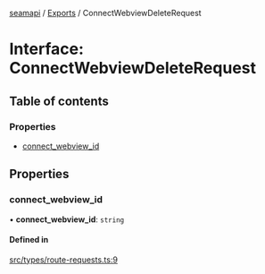 [seamapi](../README.md) / [Exports](../modules.md) / ConnectWebviewDeleteRequest

# Interface: ConnectWebviewDeleteRequest

## Table of contents

### Properties

- [connect\_webview\_id](ConnectWebviewDeleteRequest.md#connect_webview_id)

## Properties

### connect\_webview\_id

• **connect\_webview\_id**: `string`

#### Defined in

[src/types/route-requests.ts:9](https://github.com/seamapi/javascript/blob/main/src/types/route-requests.ts#L9)

